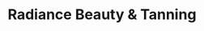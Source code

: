 ---
title: "Radiance Beauty & Tanning"
url: /colchester/radiance-beauty-and-tanning/
shop: beauty
---